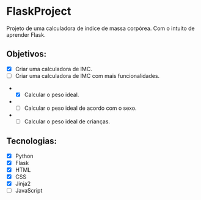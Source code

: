 # FlaskProject
Projeto de uma calculadora de indice de massa corpórea. Com o intuito de aprender Flask.


## Objetivos:

- [x] Criar uma calculadora de IMC.
- [ ] Criar uma calculadora de IMC com mais funcionalidades.
- - [x] Calcular o peso ideal.
- - [ ] Calcular o peso ideal de acordo com o sexo.
- - [ ] Calcular o peso ideal de crianças.

## Tecnologias:

- [x] Python
- [x] Flask
- [x] HTML
- [x] CSS
- [x] Jinja2
- [ ] JavaScript
